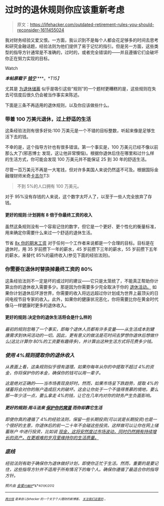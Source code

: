 # 过时的退休规则你应该重新考虑

> 原文：<https://lifehacker.com/outdated-retirement-rules-you-should-reconsider-1611455024>

我对财务经验又爱又恨。一方面，我认识到不是每个人都会花足够多的时间去思考和研究金融话题，经验法则为他们提供了易于记忆的指引。但是另一方面，这些类型的指导方针通常是不准确的，过时的，或者完全错误的——并且遵循它们会破坏你正在努力实现的目标。

Watch

***本帖原载于*** [***钱宁***](http://moneyning.com/retirement/3-outdated-retirement-rules-you-should-ignore/) ***。**T15】*

尤其是 [为退休储蓄](http://moneyning.com/retirement/no-buts-save-for-retirement-now/) 似乎是吸引这些“规则”的一个题材更糟糕的是，这些规则在失去可信度后很久仍会被当作事实来陈述。

下面是三条不再适用的退休规则，以及你应该做些什么。

### 带着 100 万美元退休，过上舒适的生活

这条经验法则有很多好处:100 万美元是一个不错的目标整数，听起来像是足够生活下去的钱。

不幸的是，这个指导方针也有很多错误。第一个事实是，100 万美元已经不像以前那么大了(邪恶博士 发现，这让他非常懊恼)。根据你退休后住在哪里和过什么样的生活方式，你可能会发现 100 万美元并不能保证 25 到 30 年的舒适生活。

尽管一百万美元不再是一大笔钱，但对许多美国人来说仍然遥不可及。根据国际金融理财师米奇[卡吉尔](http://www.bankrate.com/finance/retirement/7-retirement-planning-myths-to-dispel-2.aspx)T3:

> 不到 5%的人口拥有 100 万美元。

对于 95%没有存钱的人来说，这个数字太吓人了，以至于一些人完全放弃了存钱。

#### **更好的规则:计划拥有 8 倍于你最终工资的收入**

虽然这条规则没有一个容易记住的数字，但它是一个更好、更个性化的衡量标准，用来确定你需要什么来过一个舒适的退休生活。

节省 [8x 你的期末工资](https://www.fidelity.com/viewpoints/retirement/8X-retirement-savings) 对于任何一个工作者来说都是一个合理的目标。目标是在退休时，用 35 岁前攒下一年的薪水，45 岁前攒下三年的薪水，55 岁前攒下五年的薪水，来替代 85%的最终收入(参见下面的经验法则)。

### 你需要在退休时替换掉最终工资的 80%

这条经验法则不一定是坏的或过时的建议——它只是太笼统了，不能真正帮助你计算出你的退休收入需要多少。那是因为你需要多少完全取决于你的 [退休活动。](http://moneyning.com/retirement/say-no-to-a-boring-retirement-with-these-alternatives/) 如果你计划退休后环游世界，你需要的收入将远远超过你计划成为世界上最顶尖的日间电视节目专家的收入。此外，如果你的健康状况恶化，你将需要比你在黄金时代像马一样健康时更多的退休收入。

#### **更好的规则:决定你的退休生活将会是什么样的**

*最初的规则忽略了一个事实，即每个退休人员都有许多变量——从生活成本到健康需求到休闲活动的一切。因此，更有意义的做法是花时间去梦想你退休后想做什么(这比计算你 80%的工资要有趣得多)，并计算出这种生活方式将花费多少钱。*

### *使用 4%规则提取你的退休收入*

*从表面上看，这条规则似乎很有道理。如果你每年从你的中提取不超过 4%的资金，你将保护你的本金，确保你的钱可以用一辈子。*

*这是绝对正确的——当市场表现良好时。然而，如果市场呈下跌趋势，提取 4%的储蓄将会对你的账户造成巨大的破坏。这会让你处于一个不值得羡慕的境地，要么那一年少活一点，要么拿走 4%的钱，让它在几年内对你的财务产生负面影响。*

#### ***更好的规则:用斗法来** [**保护你的窝蛋**](http://moneyning.com/retirement/how-to-make-your-money-last-through-retirement/) **而你却靠它生活***

*即使你真的遵循了 4%的经验法则，保留一些长期投资(可以说是长期投资)也是一个很好的主意，你退休后的前一二十年不会碰这些投资。这样做可以让你在网上储蓄账户 中进行投资，比如说 [现金，这将安然度过市场波动，同时仍然拥有持续增长的资产，在更艰难的岁月里维持你的生活质量。](http://moneyning.com/online-savings-accounts/)*

### *底线*

*经验法则有助于确保你为退休做好计划，即使你正忙于生活。然而，重要的是要记住，这些指导方针并不适用于所有情况下的每个人。确保你遵循了最适合你的指导方针。*

**<small>照片由</small>* [*<small>金爱</small>*](https://www.flickr.com/photos/lovelihood/)*<small></small>*<small>[*<small>约翰铲</small>*](https://www.flickr.com/photos/john-spade/)*<small>&</small>**<small>401(K)2012</small>*</small>*

* * *

*<small>[*<small>两分钱</small>*](http://twocents.lifehacker.com/) *<small>是来自 Lifehacker 的一个关于个人理财的新博客。</small>* [*<small>关注我们这里的</small>*](https://twitter.com/TwoCentsLH) <small>*。*</small></small>*

*<small></small>*
